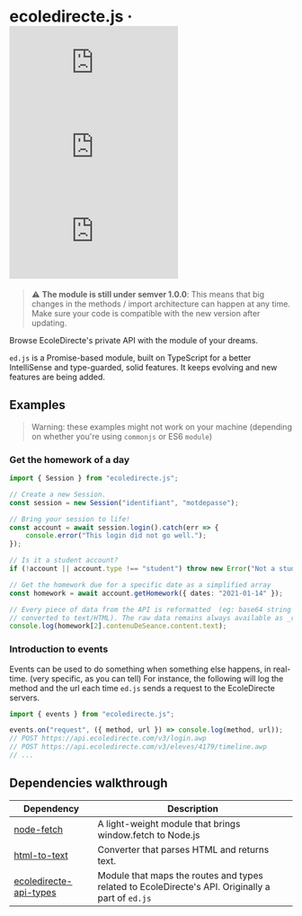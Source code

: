 # ecoledirecte.js &middot; ![GitHub](https://img.shields.io/github/license/a2br/ecoledirecte.js) ![npm](https://img.shields.io/npm/v/ecoledirecte.js) ![npm](https://img.shields.io/npm/dw/ecoledirecte.js)

> ⚠ **The module is still under semver 1.0.0**: This means that big changes in the methods / import architecture can happen at any time. Make sure your code is compatible with the new version after updating.

Browse EcoleDirecte's private API with the module of your dreams.

`ed.js` is a Promise-based module, built on TypeScript for a better IntelliSense and type-guarded, solid features. It keeps evolving and new features are being added. 

## Examples
> Warning: these examples might not work on your machine (depending on whether you're using `commonjs` or ES6 `module`)

### Get the homework of a day

```typescript
import { Session } from "ecoledirecte.js";

// Create a new Session.
const session = new Session("identifiant", "motdepasse");

// Bring your session to life!
const account = await session.login().catch(err => {
	console.error("This login did not go well.");
});

// Is it a student account?
if (!account || account.type !== "student") throw new Error("Not a student!");

// Get the homework due for a specific date as a simplified array
const homework = await account.getHomework({ dates: "2021-01-14" });

// Every piece of data from the API is reformatted  (eg: base64 string are
// converted to text/HTML). The raw data remains always available as _raw
console.log(homework[2].contenuDeSeance.content.text);
```

### Introduction to events

Events can be used to do something when something else happens, in real-time. (very specific, as you can tell)
For instance, the following will log the method and the url each time `ed.js` sends a request to the EcoleDirecte servers.

```typescript
import { events } from "ecoledirecte.js";

events.on("request", ({ method, url }) => console.log(method, url));
// POST https://api.ecoledirecte.com/v3/login.awp
// POST https://api.ecoledirecte.com/v3/eleves/4179/timeline.awp
// ...
```

## Dependencies walkthrough

| Dependency                                                                     | Description                                                                                       |
| ------------------------------------------------------------------------------ | ------------------------------------------------------------------------------------------------- |
| [node-fetch](https://www.npmjs.com/package/node-fetch)                         | A light-weight module that brings window.fetch to Node.js                                         |
| [html-to-text](https://www.npmjs.com/package/html-to-text)                     | Converter that parses HTML and returns text.                                                      |
| [ecoledirecte-api-types](https://www.npmjs.com/package/ecoledirecte-api-types) | Module that maps the routes and types related to EcoleDirecte's API. Originally a part of `ed.js` |
